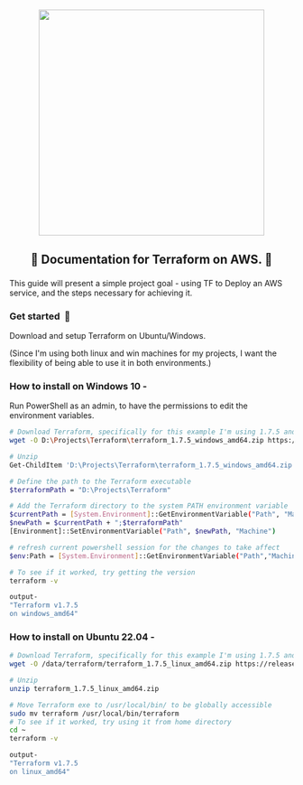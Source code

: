 <h1 align="center">
 <a href="https://www.terraform.io/">
  <picture>
    <source media="(prefers-color-scheme: light)" srcset="https://upload.wikimedia.org/wikipedia/commons/0/04/Terraform_Logo.svg"/>
    <img width="400" src="https://upload.wikimedia.org/wikipedia/commons/0/04/Terraform_Logo.svg"/>
 </a>
</h1>
    
## <p align="center"><strong>🔮 Documentation for Terraform on AWS. 🔮 </strong></p>

This guide will present a simple project goal - using TF to Deploy an AWS service, and the steps necessary for achieving it.

### Get started  🚀
Download and setup Terraform on Ubuntu/Windows.

(Since I'm using both linux and win machines for my projects, I want the flexibility of being able to use it in both environments.)

### How to install on Windows 10 -
Run PowerShell as an admin, to have the permissions to edit the environment variables.



```bash
# Download Terraform, specifically for this example I'm using 1.7.5 and D:\Projects\Terraform as a project path folder
wget -O D:\Projects\Terraform\terraform_1.7.5_windows_amd64.zip https://releases.hashicorp.com/terraform/1.7.5/terraform_1.7.5_windows_amd64.zip

# Unzip
Get-ChildItem 'D:\Projects\Terraform\terraform_1.7.5_windows_amd64.zip' -Filter *.zip | Expand-Archive -DestinationPath 'D:\Projects\Terraform\' -Force

# Define the path to the Terraform executable
$terraformPath = "D:\Projects\Terraform"

# Add the Terraform directory to the system PATH environment variable
$currentPath = [System.Environment]::GetEnvironmentVariable("Path", "Machine")
$newPath = $currentPath + ";$terraformPath"
[Environment]::SetEnvironmentVariable("Path", $newPath, "Machine")

# refresh current powershell session for the changes to take affect
$env:Path = [System.Environment]::GetEnvironmentVariable("Path","Machine")

# To see if it worked, try getting the version
terraform -v

output-
"Terraform v1.7.5
on windows_amd64"
```

### How to install on Ubuntu 22.04 -

```bash
# Download Terraform, specifically for this example I'm using 1.7.5 and /data/terraform/ as a project path folder
wget -O /data/terraform/terraform_1.7.5_linux_amd64.zip https://releases.hashicorp.com/terraform/1.7.5/terraform_1.7.5_linux_amd64.zip

# Unzip
unzip terraform_1.7.5_linux_amd64.zip

# Move Terraform exe to /usr/local/bin/ to be globally accessible
sudo mv terraform /usr/local/bin/terraform
# To see if it worked, try using it from home directory
cd ~
terraform -v

output-
"Terraform v1.7.5
on linux_amd64"
```